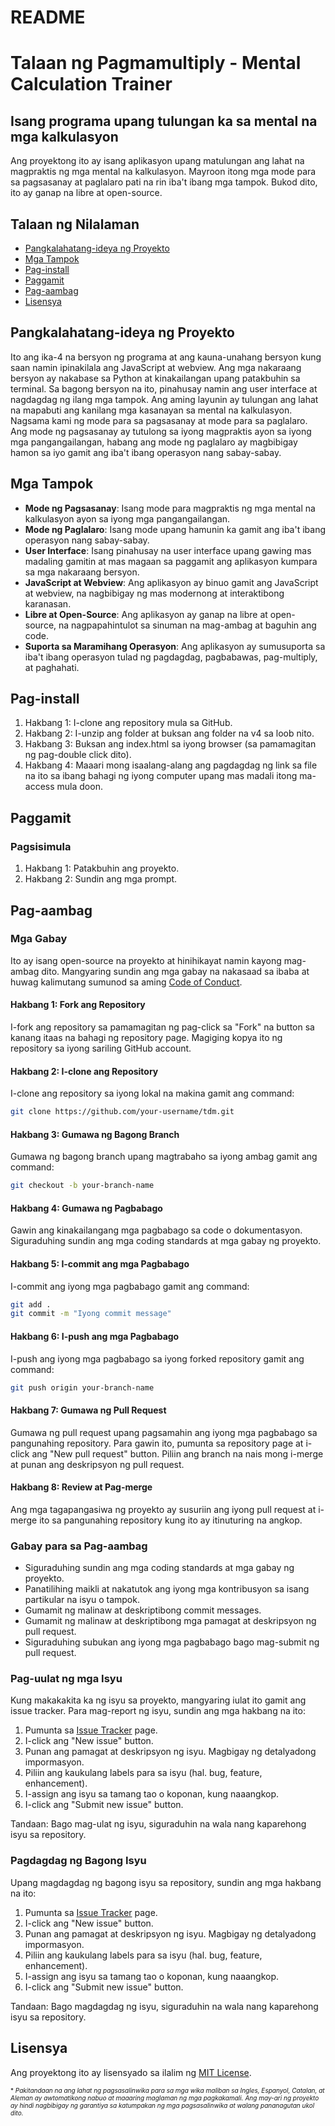 # README

Talaan ng Pagmamultiply - Mental Calculation Trainer
================

Isang programa upang tulungan ka sa mental na mga kalkulasyon
-------------------

Ang proyektong ito ay isang aplikasyon upang matulungan ang lahat na magpraktis ng mga mental na kalkulasyon. Mayroon itong mga mode para sa pagsasanay at paglalaro pati na rin iba't ibang mga tampok. Bukod dito, ito ay ganap na libre at open-source.

Talaan ng Nilalaman
-----------------

* [Pangkalahatang-ideya ng Proyekto](#pangkalahatang-ideya-ng-proyekto)
* [Mga Tampok](#mga-tampok)
* [Pag-install](#pag-install)
* [Paggamit](#paggamit)
* [Pag-aambag](#pag-aambag)
* [Lisensya](#lisensya)

Pangkalahatang-ideya ng Proyekto
----------------

Ito ang ika-4 na bersyon ng programa at ang kauna-unahang bersyon kung saan namin ipinakilala ang JavaScript at webview. Ang mga nakaraang bersyon ay nakabase sa Python at kinakailangan upang patakbuhin sa terminal. Sa bagong bersyon na ito, pinahusay namin ang user interface at nagdagdag ng ilang mga tampok. Ang aming layunin ay tulungan ang lahat na mapabuti ang kanilang mga kasanayan sa mental na kalkulasyon. Nagsama kami ng mode para sa pagsasanay at mode para sa paglalaro. Ang mode ng pagsasanay ay tutulong sa iyong magpraktis ayon sa iyong mga pangangailangan, habang ang mode ng paglalaro ay magbibigay hamon sa iyo gamit ang iba't ibang operasyon nang sabay-sabay.

Mga Tampok
--------
* **Mode ng Pagsasanay**: Isang mode para magpraktis ng mga mental na kalkulasyon ayon sa iyong mga pangangailangan.
* **Mode ng Paglalaro**: Isang mode upang hamunin ka gamit ang iba't ibang operasyon nang sabay-sabay.
* **User Interface**: Isang pinahusay na user interface upang gawing mas madaling gamitin at mas magaan sa paggamit ang aplikasyon kumpara sa mga nakaraang bersyon.
* **JavaScript at Webview**: Ang aplikasyon ay binuo gamit ang JavaScript at webview, na nagbibigay ng mas modernong at interaktibong karanasan.
* **Libre at Open-Source**: Ang aplikasyon ay ganap na libre at open-source, na nagpapahintulot sa sinuman na mag-ambag at baguhin ang code.
* **Suporta sa Maramihang Operasyon**: Ang aplikasyon ay sumusuporta sa iba't ibang operasyon tulad ng pagdagdag, pagbabawas, pag-multiply, at paghahati.

Pag-install
------------

1. Hakbang 1: I-clone ang repository mula sa GitHub.
2. Hakbang 2: I-unzip ang folder at buksan ang folder na v4 sa loob nito.
3. Hakbang 3: Buksan ang index.html sa iyong browser (sa pamamagitan ng pag-double click dito).
4. Hakbang 4: Maaari mong isaalang-alang ang pagdagdag ng link sa file na ito sa ibang bahagi ng iyong computer upang mas madali itong ma-access mula doon.

Paggamit
-----

### Pagsisimula

1. Hakbang 1: Patakbuhin ang proyekto.
2. Hakbang 2: Sundin ang mga prompt.

Pag-aambag
------------

### Mga Gabay

Ito ay isang open-source na proyekto at hinihikayat namin kayong mag-ambag dito. Mangyaring sundin ang mga gabay na nakasaad sa ibaba at huwag kalimutang sumunod sa aming [Code of Conduct](https://github.com/TdM/blob/main/CODE_OF_CONDUCT.md).

#### Hakbang 1: Fork ang Repository

I-fork ang repository sa pamamagitan ng pag-click sa "Fork" na button sa kanang itaas na bahagi ng repository page. Magiging kopya ito ng repository sa iyong sariling GitHub account.

#### Hakbang 2: I-clone ang Repository

I-clone ang repository sa iyong lokal na makina gamit ang command:

```bash
git clone https://github.com/your-username/tdm.git
```

#### Hakbang 3: Gumawa ng Bagong Branch

Gumawa ng bagong branch upang magtrabaho sa iyong ambag gamit ang command:

```bash
git checkout -b your-branch-name
```

#### Hakbang 4: Gumawa ng Pagbabago

Gawin ang kinakailangang mga pagbabago sa code o dokumentasyon. Siguraduhing sundin ang mga coding standards at mga gabay ng proyekto.

#### Hakbang 5: I-commit ang mga Pagbabago

I-commit ang iyong mga pagbabago gamit ang command:

```bash
git add .
git commit -m "Iyong commit message"
```

#### Hakbang 6: I-push ang mga Pagbabago

I-push ang iyong mga pagbabago sa iyong forked repository gamit ang command:

```bash
git push origin your-branch-name
```

#### Hakbang 7: Gumawa ng Pull Request

Gumawa ng pull request upang pagsamahin ang iyong mga pagbabago sa pangunahing repository. Para gawin ito, pumunta sa repository page at i-click ang "New pull request" button. Piliin ang branch na nais mong i-merge at punan ang deskripsyon ng pull request.

#### Hakbang 8: Review at Pag-merge

Ang mga tagapangasiwa ng proyekto ay susuriin ang iyong pull request at i-merge ito sa pangunahing repository kung ito ay itinuturing na angkop.

### Gabay para sa Pag-aambag

* Siguraduhing sundin ang mga coding standards at mga gabay ng proyekto.
* Panatilihing maikli at nakatutok ang iyong mga kontribusyon sa isang partikular na isyu o tampok.
* Gumamit ng malinaw at deskriptibong commit messages.
* Gumamit ng malinaw at deskriptibong mga pamagat at deskripsyon ng pull request.
* Siguraduhing subukan ang iyong mga pagbabago bago mag-submit ng pull request.

### Pag-uulat ng mga Isyu

Kung makakakita ka ng isyu sa proyekto, mangyaring iulat ito gamit ang issue tracker. Para mag-report ng isyu, sundin ang mga hakbang na ito:

1. Pumunta sa [Issue Tracker](https://github.com/joanalnu/tdm/issues) page.
2. I-click ang "New issue" button.
3. Punan ang pamagat at deskripsyon ng isyu. Magbigay ng detalyadong impormasyon.
4. Piliin ang kaukulang labels para sa isyu (hal. bug, feature, enhancement).
5. I-assign ang isyu sa tamang tao o koponan, kung naaangkop.
6. I-click ang "Submit new issue" button.

Tandaan: Bago mag-ulat ng isyu, siguraduhin na wala nang kaparehong isyu sa repository.

### Pagdagdag ng Bagong Isyu

Upang magdagdag ng bagong isyu sa repository, sundin ang mga hakbang na ito:

1. Pumunta sa [Issue Tracker](https://github.com/joanalnu/tdm/issues) page.
2. I-click ang "New issue" button.
3. Punan ang pamagat at deskripsyon ng isyu. Magbigay ng detalyadong impormasyon.
4. Piliin ang kaukulang labels para sa isyu (hal. bug, feature, enhancement).
5. I-assign ang isyu sa tamang tao o koponan, kung naaangkop.
6. I-click ang "Submit new issue" button.

Tandaan: Bago magdagdag ng isyu, siguraduhin na wala nang kaparehong isyu sa repository.

Lisensya
-------

Ang proyektong ito ay lisensyado sa ilalim ng [MIT License](https://github.com/joanalnu/tdm/blob/main/LICENSE.md).

<font size="1">* *Pakitandaan na ang lahat ng pagsasalinwika para sa mga wika maliban sa Ingles, Espanyol, Catalan, at Aleman ay awtomatikong nabuo at maaaring maglaman ng mga pagkakamali. Ang may-ari ng proyekto ay hindi nagbibigay ng garantiya sa katumpakan ng mga pagsasalinwika at walang pananagutan ukol dito.* </font>